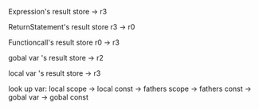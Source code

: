 

Expression's result store -> r3

ReturnStatement's result store r3 -> r0

Functioncall's result store r0 -> r3

gobal var 's result store -> r2

local var 's result store -> r3


look up var:
local scope -> local const -> fathers scope -> fathers const -> gobal var -> gobal const